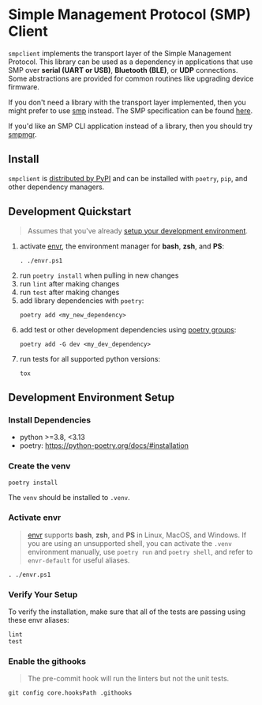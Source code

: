 # Simple Management Protocol (SMP) Client 

`smpclient` implements the transport layer of the Simple Management Protocol.  This library can be
used as a dependency in applications that use SMP over **serial (UART or USB)**, **Bluetooth (BLE)**,
or **UDP** connections.  Some abstractions are provided for common routines like upgrading device
firmware.

If you don't need a library with the transport layer implemented, then you might prefer to use
[smp](https://github.com/JPHutchins/smp) instead.  The SMP specification can be found
[here](https://docs.zephyrproject.org/latest/services/device_mgmt/smp_protocol.html).

If you'd like an SMP CLI application instead of a library, then you should try
[smpmgr](https://github.com/intercreate/smpmgr).

## Install

`smpclient` is [distributed by PyPI](https://pypi.org/project/smpclient/) and can be installed with `poetry`, `pip`, and other dependency managers.

## Development Quickstart

> Assumes that you've already [setup your development environment](#development-environment-setup).

1. activate [envr](https://github.com/JPhutchins/envr), the environment manager for **bash**, **zsh**, and **PS**:
   ```
   . ./envr.ps1
   ```
2. run `poetry install` when pulling in new changes
3. run `lint` after making changes
4. run `test` after making changes
5. add library dependencies with `poetry`:
   ```
   poetry add <my_new_dependency>
   ```
6. add test or other development dependencies using [poetry groups](https://python-poetry.org/docs/managing-dependencies#dependency-groups):
   ```
   poetry add -G dev <my_dev_dependency>
   ```
7. run tests for all supported python versions:
   ```
   tox
   ```

## Development Environment Setup

### Install Dependencies

- python >=3.8, <3.13
- poetry: https://python-poetry.org/docs/#installation

### Create the venv

```
poetry install
```

The `venv` should be installed to `.venv`.

### Activate envr

> [envr](https://github.com/JPhutchins/envr) supports **bash**, **zsh**, and **PS** in Linux, MacOS, and Windows.  If you are using an unsupported shell, you can activate the `.venv` environment manually, use `poetry run` and `poetry shell`, and refer to `envr-default` for useful aliases.

```
. ./envr.ps1
```

### Verify Your Setup

To verify the installation, make sure that all of the tests are passing using these envr aliases:

```
lint
test
```

### Enable the githooks

> The pre-commit hook will run the linters but not the unit tests.

```
git config core.hooksPath .githooks
```
